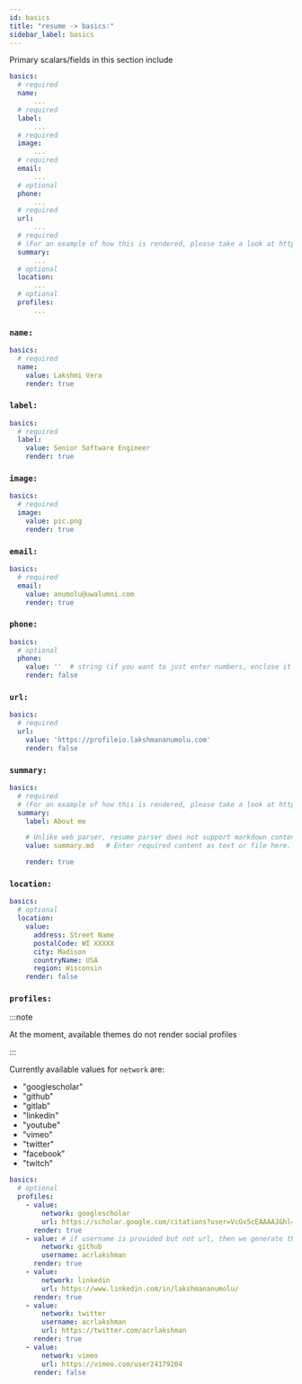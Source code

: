 ```yaml
---
id: basics
title: "resume -> basics:"
sidebar_label: basics
---
```


Primary scalars/fields in this section include

```yaml
basics:
  # required
  name:
      ...
  # required
  label:
      ...
  # required
  image:
      ...
  # required
  email:
      ...
  # optional
  phone:
      ...
  # required
  url:
      ...
  # required
  # (For an example of how this is rendered, please take a look at https://profileio.lakshmananumolu.com/)
  summary:
      ...
  # optional
  location:
      ...
  # optional
  profiles:
      ...
```

### `name:`

```yaml
basics:
  # required
  name:
    value: Lakshmi Vera
    render: true
```

### `label:`

```yaml
basics:
  # required
  label:
    value: Senior Software Engineer
    render: true
```

### `image:`

```yaml
basics:
  # required
  image:
    value: pic.png
    render: true
```

### `email:`

```yaml
basics:
  # required
  email:
    value: anumolu@uwalumni.com
    render: true
```

### `phone:`

```yaml
basics:
  # optional
  phone:
    value: ''  # string (if you want to just enter numbers, enclose it in quotes)
    render: false
```

### `url:`

```yaml
basics:
  # required
  url:
    value: 'https://profileio.lakshmananumolu.com'
    render: false
```

### `summary:`

```yaml
basics:
  # required
  # (For an example of how this is rendered, please take a look at https://profileio.lakshmananumolu.com/files/resume/resume.pdf)
  summary:
    label: About me

    # Unlike web parser, resume parser does not support markdown content.
    value: summary.md   # Enter required content as text or file here. File path is relative to `_profile/`

    render: true
```

### `location:`

```yaml
basics:
  # optional
  location:
    value:
      address: Street Name
      postalCode: WI XXXXX
      city: Madison
      countryName: USA
      region: Wisconsin
    render: false
```

### `profiles:`

:::note

At the moment, available themes do not render social profiles

:::

Currently available values for `network` are:

* "googlescholar"
* "github"
* "gitlab"
* "linkedin"
* "youtube"
* "vimeo"
* "twitter"
* "facebook"
* "twitch"

```yaml
basics:
  # optional
  profiles:
    - value:
        network: googlescholar
        url: https://scholar.google.com/citations?user=VcGv5cEAAAAJ&hl=en
      render: true
    - value: # if username is provided but not url, then we generate the url.
        network: github
        username: acrlakshman
      render: true
    - value:
        network: linkedin
        url: https://www.linkedin.com/in/lakshmananumolu/
      render: true
    - value:
        network: twitter
        username: acrlakshman
        url: https://twitter.com/acrlakshman
      render: true
    - value:
        network: vimeo
        url: https://vimeo.com/user24179204
      render: false
```